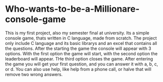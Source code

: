 # Who-wants-to-be-a-Millionare-console-game
This is my first project, also my semester final at university.
Its a simple console game, thats written in C language, made from scratch.
The project only include C language and its basic librarys and an excel that contains all the questions.
After the starting the game the console will appear with 3 options. With the first option the game will start, with the second option the leaderboard will appear.
THe third option closes the game. After entering the game you will get your first question, and you can answer it with a, b, c, or d. You can also use help, like
help from a phone call, or halve that will remove two wrong answers.


